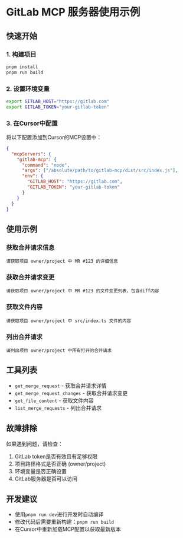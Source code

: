 # GitLab MCP 服务器使用示例

## 快速开始

### 1. 构建项目

```bash
pnpm install
pnpm run build
```

### 2. 设置环境变量

```bash
export GITLAB_HOST="https://gitlab.com"
export GITLAB_TOKEN="your-gitlab-token"
```

### 3. 在Cursor中配置

将以下配置添加到Cursor的MCP设置中：

```json
{
  "mcpServers": {
    "gitlab-mcp": {
      "command": "node",
      "args": ["/absolute/path/to/gitlab-mcp/dist/src/index.js"],
      "env": {
        "GITLAB_HOST": "https://gitlab.com",
        "GITLAB_TOKEN": "your-gitlab-token"
      }
    }
  }
}
```

## 使用示例

### 获取合并请求信息

```
请获取项目 owner/project 中 MR #123 的详细信息
```

### 获取合并请求变更

```
请获取项目 owner/project 中 MR #123 的文件变更列表，包含diff内容
```

### 获取文件内容

```
请获取项目 owner/project 中 src/index.ts 文件的内容
```

### 列出合并请求

```
请列出项目 owner/project 中所有打开的合并请求
```

## 工具列表

- `get_merge_request` - 获取合并请求详情
- `get_merge_request_changes` - 获取合并请求变更
- `get_file_content` - 获取文件内容
- `list_merge_requests` - 列出合并请求

## 故障排除

如果遇到问题，请检查：

1. GitLab token是否有效且有足够权限
2. 项目路径格式是否正确 (owner/project)
3. 环境变量是否正确设置
4. GitLab服务器是否可以访问

## 开发建议

- 使用`pnpm run dev`进行开发时自动编译
- 修改代码后需要重新构建：`pnpm run build`
- 在Cursor中重新加载MCP配置以获取最新版本 